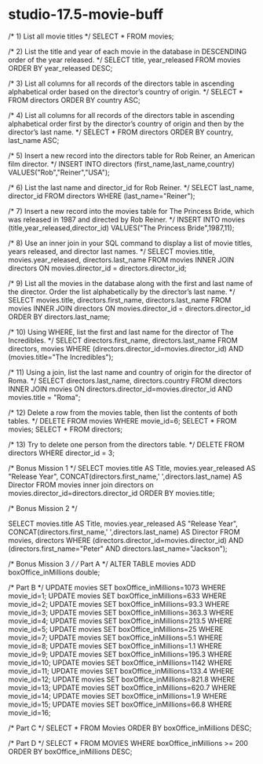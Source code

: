 # studio-17.5-movie-buff

/* 1) List all movie titles */
SELECT *
FROM movies;

/* 2) List the title and year of each movie in the database in DESCENDING order of the year released. */
SELECT title, year_released
FROM movies
ORDER BY year_released DESC;

/* 3) List all columns for all records of the directors table in ascending alphabetical order based on the director’s country of origin. */
SELECT *
FROM directors
ORDER BY country ASC;

/* 4) List all columns for all records of the directors table in ascending alphabetical order first by the director’s country of origin and then by the director’s last name. */
SELECT * 
FROM directors
ORDER BY country, last_name ASC;

/* 5) Insert a new record into the directors table for Rob Reiner, an American film director. */
INSERT INTO directors (first_name,last_name,country)
VALUES("Rob","Reiner","USA");

/* 6) List the last name and director_id for Rob Reiner. */
SELECT last_name, director_id
FROM directors
WHERE (last_name="Reiner");

/* 7) Insert a new record into the movies table for The Princess Bride, which was released in 1987 and directed by Rob Reiner. */
INSERT INTO movies (title,year_released,director_id)
VALUES("The Princess Bride",1987,11);

/* 8) Use an inner join in your SQL command to display a list of movie titles, years released, and director last names. */
SELECT movies.title, movies.year_released, directors.last_name
FROM movies
INNER JOIN directors ON movies.director_id = directors.director_id;

/* 9) List all the movies in the database along with the first and last name of the director. Order the list alphabetically by the director’s last name. */
SELECT movies.title, directors.first_name, directors.last_name
FROM movies
INNER JOIN directors ON movies.director_id = directors.director_id
ORDER BY directors.last_name;

/* 10) Using WHERE, list the first and last name for the director of The Incredibles. */
SELECT directors.first_name, directors.last_name
FROM directors, movies
WHERE (directors.director_id=movies.director_id) AND (movies.title="The Incredibles");

/* 11) Using a join, list the last name and country of origin for the director of Roma. */
SELECT directors.last_name, directors.country
FROM directors
INNER JOIN movies ON directors.director_id=movies.director_id AND movies.title = "Roma";

/* 12) Delete a row from the movies table, then list the contents of both tables. */
DELETE FROM movies WHERE movie_id=6;
SELECT * FROM movies;
SELECT * FROM directors;

/* 13) Try to delete one person from the directors table. */
DELETE FROM directors WHERE director_id = 3;

/* Bonus Mission 1 */
SELECT movies.title AS Title, movies.year_released AS "Release Year", CONCAT(directors.first_name,' ',directors.last_name) AS Director
FROM movies
inner join directors on movies.director_id=directors.director_id
ORDER BY movies.title;

/* Bonus Mission 2 */

SELECT movies.title AS Title, movies.year_released AS "Release Year", CONCAT(directors.first_name,' ',directors.last_name) AS Director
FROM movies, directors
WHERE (directors.director_id=movies.director_id) AND (directors.first_name="Peter" AND directors.last_name="Jackson"); 

/* Bonus Mission 3 */
/* Part A */
ALTER TABLE movies
ADD boxOffice_inMillions double;

/* Part B */
UPDATE movies SET boxOffice_inMillions=1073 WHERE movie_id=1;
UPDATE movies SET boxOffice_inMillions=633 WHERE movie_id=2;
UPDATE movies SET boxOffice_inMillions=93.3 WHERE movie_id=3;
UPDATE movies SET boxOffice_inMillions=363.3 WHERE movie_id=4;
UPDATE movies SET boxOffice_inMillions=213.5 WHERE movie_id=5;
UPDATE movies SET boxOffice_inMillions=25 WHERE movie_id=7;
UPDATE movies SET boxOffice_inMillions=5.1 WHERE movie_id=8;
UPDATE movies SET boxOffice_inMillions=1.1 WHERE movie_id=9;
UPDATE movies SET boxOffice_inMillions=195.3 WHERE movie_id=10;
UPDATE movies SET boxOffice_inMillions=1142 WHERE movie_id=11;
UPDATE movies SET boxOffice_inMillions=133.4 WHERE movie_id=12;
UPDATE movies SET boxOffice_inMillions=821.8 WHERE movie_id=13;
UPDATE movies SET boxOffice_inMillions=620.7 WHERE movie_id=14;
UPDATE movies SET boxOffice_inMillions=1.9 WHERE movie_id=15;
UPDATE movies SET boxOffice_inMillions=66.8 WHERE movie_id=16;

/* Part C */
SELECT * FROM Movies ORDER BY boxOffice_inMillions DESC;

/* Part D */
SELECT * FROM MOVIES WHERE boxOffice_inMillions >= 200 ORDER BY boxOffice_inMillions DESC;
